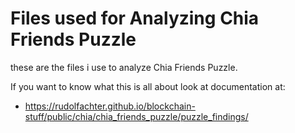 # Files used for Analyzing Chia Friends Puzzle

these are the files i use to analyze Chia Friends Puzzle.

If you want to know what this is all about look at documentation at:
- https://rudolfachter.github.io/blockchain-stuff/public/chia/chia_friends_puzzle/puzzle_findings/